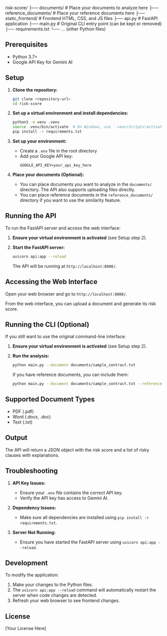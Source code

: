 risk-score/
├── documents/              # Place your documents to analyze here
├── reference_documents/    # Place your reference documents here
├── static_frontend/        # Frontend HTML, CSS, and JS files
├── api.py                  # FastAPI application
├── main.py                 # Original CLI entry point (can be kept or removed)
├── requirements.txt
└── ... (other Python files)

## Prerequisites

- Python 3.7+
- Google API Key for Gemini AI

## Setup

1. **Clone the repository:**
   ```bash
   git clone <repository-url>
   cd risk-score
   ```

2. **Set up a virtual environment and install dependencies:**
   ```bash
   python3 -m venv .venv
   source .venv/bin/activate  # On Windows, use `.venv\Scripts\activate`
   pip install -r requirements.txt
   ```

3. **Set up your environment:**
   - Create a `.env` file in the root directory
   - Add your Google API key:
     ```
     GOOGLE_API_KEY=your_api_key_here
     ```

4. **Place your documents (Optional):**
   - You can place documents you want to analyze in the `documents/` directory. The API also supports uploading files directly.
   - You can place reference documents in the `reference_documents/` directory if you want to use the similarity feature.

## Running the API

To run the FastAPI server and access the web interface:

1. **Ensure your virtual environment is activated** (see Setup step 2).
2. **Start the FastAPI server:**
   ```bash
   uvicorn api:app --reload
   ```

   The API will be running at `http://localhost:8000/`.

## Accessing the Web Interface

Open your web browser and go to `http://localhost:8000/`.

From the web interface, you can upload a document and generate its risk score.

## Running the CLI (Optional)

If you still want to use the original command-line interface:

1. **Ensure your virtual environment is activated** (see Setup step 2).
2. **Run the analysis:**
   ```bash
   python main.py --document documents/sample_contract.txt
   ```

   If you have reference documents, you can include them:
   ```bash
   python main.py --document documents/sample_contract.txt --reference-dir reference_docs
   ```

## Supported Document Types

- PDF (.pdf)
- Word (.docx, .doc)
- Text (.txt)

## Output

The API will return a JSON object with the risk score and a list of risky clauses with explanations.

## Troubleshooting

1. **API Key Issues:**
   - Ensure your `.env` file contains the correct API key.
   - Verify the API key has access to Gemini AI.

2. **Dependency Issues:**
   - Make sure all dependencies are installed using `pip install -r requirements.txt`.

3. **Server Not Running:**
   - Ensure you have started the FastAPI server using `uvicorn api:app --reload`.

## Development

To modify the application:

1. Make your changes to the Python files.
2. The `uvicorn api:app --reload` command will automatically restart the server when code changes are detected.
3. Refresh your web browser to see frontend changes.

## License

[Your License Here] 